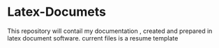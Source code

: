 # Latex-Documets

This repository will contail my documentation , created and prepared in latex document software.
current files is a resume template 
